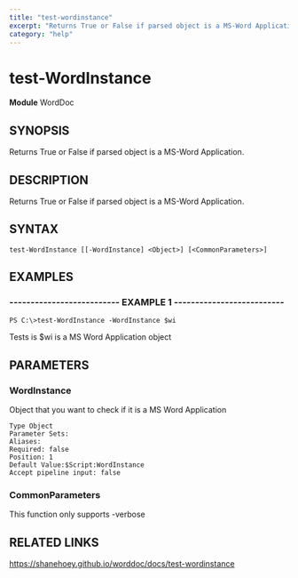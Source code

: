 ```yaml
---
title: "test-wordinstance"
excerpt: "Returns True or False if parsed object is a MS-Word Application."
category: "help"
---
```


# test-WordInstance
**Module** WordDoc

## SYNOPSIS
Returns True or False if parsed object is a MS-Word Application.

## DESCRIPTION
Returns True or False if parsed object is a MS-Word Application.

## SYNTAX

```
test-WordInstance [[-WordInstance] <Object>] [<CommonParameters>]
```


## EXAMPLES

### -------------------------- EXAMPLE 1 --------------------------


```
PS C:\>test-WordInstance -WordInstance $wi
```

Tests is $wi is a MS Word Application object


## PARAMETERS

### WordInstance

Object that you want to check if it is a MS Word Application

```
Type Object
Parameter Sets: 
Aliases: 
Required: false
Position: 1
Default Value:$Script:WordInstance
Accept pipeline input: false
```
### CommonParameters

This function only supports -verbose

## RELATED LINKS


https://shanehoey.github.io/worddoc/docs/test-wordinstance
